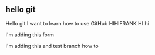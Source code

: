 ## hello git
Hello git
I want to learn how to use GitHub
HIHIFRANK
HI
hi

I'm adding this form

I'm adding this and test branch how to 

